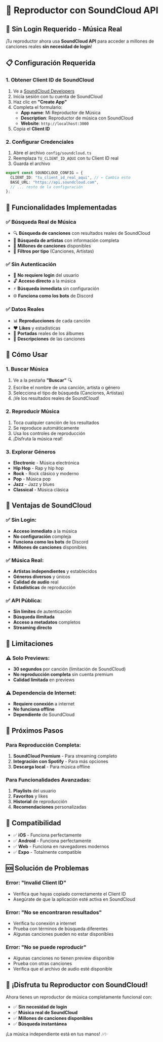 # 🎵 Reproductor con SoundCloud API

## 🚀 **Sin Login Requerido - Música Real**

¡Tu reproductor ahora usa **SoundCloud API** para acceder a millones de canciones reales **sin necesidad de login**!

## 📋 **Configuración Requerida**

### **1. Obtener Client ID de SoundCloud**

1. Ve a [SoundCloud Developers](https://developers.soundcloud.com/)
2. Inicia sesión con tu cuenta de SoundCloud
3. Haz clic en **"Create App"**
4. Completa el formulario:
   - **App name**: Mi Reproductor de Música
   - **Description**: Reproductor de música con SoundCloud
   - **Website**: `http://localhost:3000`
5. Copia el **Client ID**

### **2. Configurar Credenciales**

1. Abre el archivo `config/soundcloud.ts`
2. Reemplaza `TU_CLIENT_ID_AQUI` con tu Client ID real
3. Guarda el archivo

```typescript
export const SOUNDCLOUD_CONFIG = {
  CLIENT_ID: "tu_client_id_real_aqui", // ← Cambia esto
  BASE_URL: "https://api.soundcloud.com",
  // ... resto de la configuración
};
```

## 🎵 **Funcionalidades Implementadas**

### ✅ **Búsqueda Real de Música**

- 🔍 **Búsqueda de canciones** con resultados reales de SoundCloud
- 🎤 **Búsqueda de artistas** con información completa
- 🎵 **Millones de canciones** disponibles
- 🔄 **Filtros por tipo** (Canciones, Artistas)

### ✅ **Sin Autenticación**

- 🚫 **No requiere login** del usuario
- 🔓 **Acceso directo** a la música
- ⚡ **Búsqueda inmediata** sin configuración
- 🌐 **Funciona como los bots** de Discord

### ✅ **Datos Reales**

- 📊 **Reproducciones** de cada canción
- ❤️ **Likes** y estadísticas
- 🎨 **Portadas** reales de los álbumes
- 📝 **Descripciones** de las canciones

## 🎯 **Cómo Usar**

### **1. Buscar Música**

1. Ve a la pestaña **"Buscar"** 🔍
2. Escribe el nombre de una canción, artista o género
3. Selecciona el tipo de búsqueda (Canciones, Artistas)
4. ¡Ve los resultados reales de SoundCloud!

### **2. Reproducir Música**

1. Toca cualquier canción de los resultados
2. Se reproduce automáticamente
3. Usa los controles de reproducción
4. ¡Disfruta la música real!

### **3. Explorar Géneros**

- **Electronic** - Música electrónica
- **Hip Hop** - Rap y hip hop
- **Rock** - Rock clásico y moderno
- **Pop** - Música pop
- **Jazz** - Jazz y blues
- **Classical** - Música clásica

## 🎵 **Ventajas de SoundCloud**

### **✅ Sin Login:**

- **Acceso inmediato** a la música
- **No configuración** compleja
- **Funciona como los bots** de Discord
- **Millones de canciones** disponibles

### **✅ Música Real:**

- **Artistas independientes** y establecidos
- **Géneros diversos** y únicos
- **Calidad de audio** real
- **Estadísticas** de reproducción

### **✅ API Pública:**

- **Sin límites** de autenticación
- **Búsqueda ilimitada**
- **Acceso a metadatos** completos
- **Streaming directo**

## 🔧 **Limitaciones**

### **⚠️ Solo Previews:**

- **30 segundos** por canción (limitación de SoundCloud)
- **No reproducción completa** sin cuenta premium
- **Calidad limitada** en previews

### **⚠️ Dependencia de Internet:**

- **Requiere conexión** a internet
- **No funciona offline**
- **Dependiente** de SoundCloud

## 🚀 **Próximos Pasos**

### **Para Reproducción Completa:**

1. **SoundCloud Premium** - Para streaming completo
2. **Integración con Spotify** - Para más opciones
3. **Descarga local** - Para música offline

### **Para Funcionalidades Avanzadas:**

1. **Playlists** del usuario
2. **Favoritos** y likes
3. **Historial** de reproducción
4. **Recomendaciones** personalizadas

## 📱 **Compatibilidad**

- ✅ **iOS** - Funciona perfectamente
- ✅ **Android** - Funciona perfectamente
- ✅ **Web** - Funciona en navegadores modernos
- ✅ **Expo** - Totalmente compatible

## 🆘 **Solución de Problemas**

### **Error: "Invalid Client ID"**

- Verifica que hayas copiado correctamente el Client ID
- Asegúrate de que la aplicación esté activa en SoundCloud

### **Error: "No se encontraron resultados"**

- Verifica tu conexión a internet
- Prueba con términos de búsqueda diferentes
- Algunas canciones pueden no estar disponibles

### **Error: "No se puede reproducir"**

- Algunas canciones no tienen preview disponible
- Prueba con otras canciones
- Verifica que el archivo de audio esté disponible

## 🎵 **¡Disfruta tu Reproductor con SoundCloud!**

Ahora tienes un reproductor de música completamente funcional con:

- ✅ **Sin necesidad de login**
- ✅ **Música real de SoundCloud**
- ✅ **Millones de canciones disponibles**
- ✅ **Búsqueda instantánea**

¡La música independiente está en tus manos! 🎶✨
